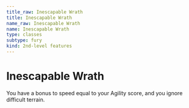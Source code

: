 ```yaml
---
title_raw: Inescapable Wrath
title: Inescapable Wrath
name_raw: Inescapable Wrath
name: Inescapable Wrath
type: classes
subtype: fury
kind: 2nd-level features
---
```


# Inescapable Wrath

You have a bonus to speed equal to your Agility score, and you ignore difficult terrain.
